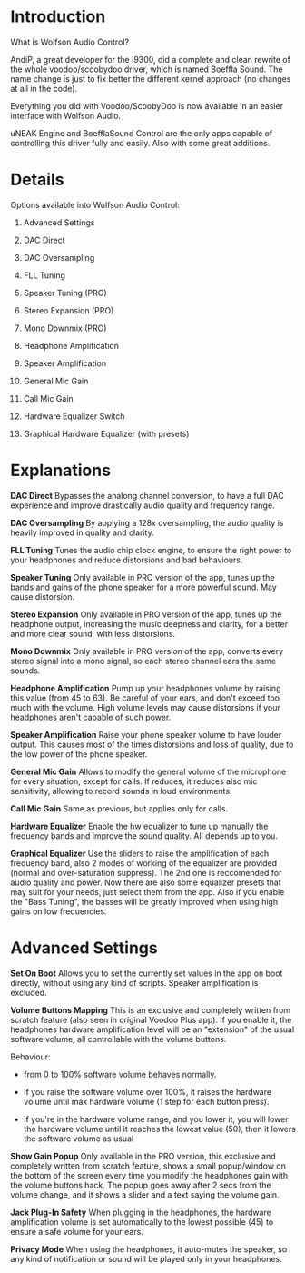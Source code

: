 # Introduction #

What is Wolfson Audio Control?

AndiP, a great developer for the I9300, did a complete and clean rewrite of the whole voodoo/scoobydoo driver, which is named Boeffla Sound. The name change is just to fix better the different kernel approach (no changes at all in the code).

Everything you did with Voodoo/ScoobyDoo is now available in an easier interface with Wolfson Audio.

uNEAK Engine and BoefflaSound Control are the only apps capable of controlling this driver fully and easily. Also with some great additions.

# Details #

Options available into Wolfson Audio Control:

1) Advanced Settings

2) DAC Direct

3) DAC Oversampling

4) FLL Tuning

5) Speaker Tuning (PRO)

6) Stereo Expansion (PRO)

7) Mono Downmix (PRO)

8) Headphone Amplification

9) Speaker Amplification

10) General Mic Gain

11) Call Mic Gain

12) Hardware Equalizer Switch

13) Graphical Hardware Equalizer (with presets)

# Explanations #

**DAC Direct**
Bypasses the analong channel conversion, to have a full DAC experience and improve drastically audio quality and frequency range.

**DAC Oversampling**
By applying a 128x oversampling, the audio quality is heavily improved in quality and clarity.

**FLL Tuning**
Tunes the audio chip clock engine, to ensure the right power to your headphones and reduce distorsions and bad behaviours.

**Speaker Tuning**
Only available in PRO version of the app, tunes up the bands and gains of the phone speaker for a more powerful sound. May cause distorsion.

**Stereo Expansion**
Only available in PRO version of the app, tunes up the headphone output, increasing the music deepness and clarity, for a better and more clear sound, with less distorsions.

**Mono Downmix**
Only available in PRO version of the app, converts every stereo signal into a mono signal, so each stereo channel ears the same sounds.

**Headphone Amplification**
Pump up your headphones volume by raising this value (from 45 to 63). Be careful of your ears, and don't exceed too much with the volume. High volume levels may cause distorsions if your headphones aren't capable of such power.

**Speaker Amplification**
Raise your phone speaker volume to have louder output. This causes most of the times distorsions and loss of quality, due to the low power of the phone speaker.

**General Mic Gain**
Allows to modify the general volume of the microphone for every situation, except for calls. If reduces, it reduces also mic sensitivity, allowing to record sounds in loud environments.

**Call Mic Gain**
Same as previous, but applies only for calls.

**Hardware Equalizer**
Enable the hw equalizer to tune up manually the frequency bands and improve the sound quality. All depends up to you.

**Graphical Equalizer**
Use the sliders to raise the amplification of each frequency band, also 2 modes of working of the equalizer are provided (normal and over-saturation suppress). The 2nd one is reccomended for audio quality and power. Now there are also some equalizer presets that may suit for your needs, just select them from the app. Also if you enable the "Bass Tuning", the basses will be greatly improved when using high gains on low frequencies.

# Advanced Settings #

**Set On Boot**
Allows you to set the currently set values in the app on boot directly, without using any kind of scripts. Speaker amplification is excluded.

**Volume Buttons Mapping**
This is an exclusive and completely written from scratch feature (also seen in original Voodoo Plus app). If you enable it, the headphones hardware amplification level will be an "extension" of the usual software volume, all controllable with the volume buttons.

Behaviour:

- from 0 to 100% software volume behaves normally.

- if you raise the software volume over 100%, it raises the hardware volume until max hardware volume (1 step for each button press).

- if you're in the hardware volume range, and you lower it, you will lower the hardware volume until it reaches the lowest value (50), then it lowers the software volume as usual

**Show Gain Popup**
Only available in the PRO version, this exclusive and completely written from scratch feature, shows a small popup/window on the bottom of the screen every time you modify the headphones gain with the volume buttons hack. The popup goes away after 2 secs from the volume change, and it shows a slider and a text saying the volume gain.

**Jack Plug-In Safety**
When plugging in the headphones, the hardware amplification volume is set automatically to the lowest possible (45) to ensure a safe volume for your ears.

**Privacy Mode**
When using the headphones, it auto-mutes the speaker, so any kind of notification or sound will be played only in your headphones.